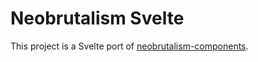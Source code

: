 # Neobrutalism Svelte
This project is a Svelte port of [neobrutalism-components](https://github.com/ekmas/neobrutalism-components).